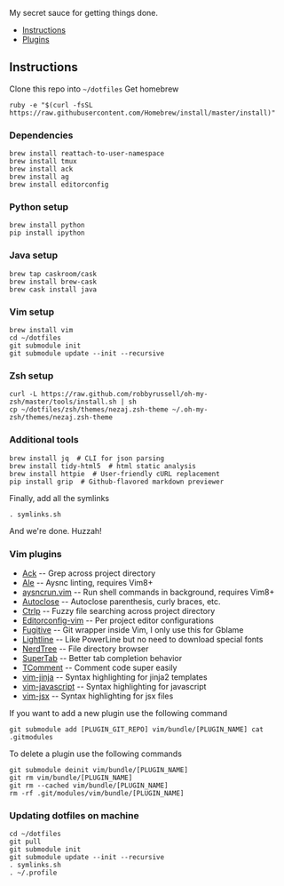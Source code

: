 My secret sauce for getting things done.

* [Instructions](#instructions)
* [Plugins](#vim-plugins)

## Instructions
Clone this repo into `~/dotfiles`
Get homebrew
```
ruby -e "$(curl -fsSL https://raw.githubusercontent.com/Homebrew/install/master/install)"
```

### Dependencies
```
brew install reattach-to-user-namespace
brew install tmux
brew install ack
brew install ag
brew install editorconfig
```

### Python setup
```
brew install python
pip install ipython
```

### Java setup
```
brew tap caskroom/cask
brew install brew-cask
brew cask install java
```

### Vim setup
```
brew install vim
cd ~/dotfiles
git submodule init
git submodule update --init --recursive
```

### Zsh setup
```
curl -L https://raw.github.com/robbyrussell/oh-my-zsh/master/tools/install.sh | sh
cp ~/dotfiles/zsh/themes/nezaj.zsh-theme ~/.oh-my-zsh/themes/nezaj.zsh-theme
```

### Additional tools
```
brew install jq  # CLI for json parsing
brew install tidy-html5  # html static analysis
brew install httpie  # User-friendly cURL replacement
pip install grip  # Github-flavored markdown previewer
```

Finally, add all the symlinks
```
. symlinks.sh
```

And we're done. Huzzah!

### Vim plugins
* [Ack][Ack] -- Grep across project directory
* [Ale][Ale] -- Aysnc linting, requires Vim8+
* [aysncrun.vim][asyncrun] -- Run shell commands in background, requires Vim8+
* [Autoclose][Autoclose] -- Autoclose parenthesis, curly braces, etc.
* [Ctrlp][Ctrlp] -- Fuzzy file searching across project directory
* [Editorconfig-vim][editconfig] -- Per project editor configurations
* [Fugitive][Fugitive]  -- Git wrapper inside Vim, I only use this for Gblame
* [Lightline][Lightline] -- Like PowerLine but no need to download special fonts
* [NerdTree][NerdTree] -- File directory browser
* [SuperTab][SuperTab] -- Better tab completion behavior
* [TComment][TComment] -- Comment code super easily
* [vim-jinja][vim-jinja] -- Syntax highlighting for jinja2 templates
* [vim-javascript][vim-javascript] -- Syntax highlighting for javascript
* [vim-jsx][vim-jsx] -- Syntax highlighting for jsx files

If you want to add a new plugin use the following command
```
git submodule add [PLUGIN_GIT_REPO] vim/bundle/[PLUGIN_NAME] cat .gitmodules
```

To delete a plugin use the following commands
```
git submodule deinit vim/bundle/[PLUGIN_NAME]
git rm vim/bundle/[PLUGIN_NAME]
git rm --cached vim/bundle/[PLUGIN_NAME]
rm -rf .git/modules/vim/bundle/[PLUGIN_NAME]
```

### Updating dotfiles on machine
```
cd ~/dotfiles
git pull
git submodule init
git submodule update --init --recursive
. symlinks.sh
. ~/.profile
```

[Ack]: https://github.com/mileszs/ack.vim.git
[Ale]: https://github.com/w0rp/ale
[asyncrun]: https://github.com/skywind3000/asyncrun.vim
[Autoclose]: https://github.com/Townk/vim-autoclose
[editconfig]: https://github.com/editorconfig/editorconfig-vim
[CtrlP]: https://github.com/kien/ctrlp.vim.git
[Fugitive]: https://github.com/tpope/vim-fugitive
[LightLine]: https://github.com/itchyny/lightline.vim
[NerdTree]: https://github.com/scrooloose/nerdtree.git
[SuperTab]: https://github.com/ervandew/supertab]
[TComment]: https://github.com/tomtom/tcomment_vim
[vim-jinja]: https://github.com/mitsuhiko/vim-jinja
[vim-javascript]: https://github.com/pangloss/vim-javascript
[vim-jsx]: https://github.com/mxw/vim-jsx
